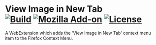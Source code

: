 View Image in New Tab<br/>
[![Build](https://img.shields.io/travis/com/ExE-Boss/WebExtensions/master)](https://travis-ci.com/ExE-Boss/WebExtensions)
[![Mozilla Add-on](https://img.shields.io/amo/v/new-tab-image_exe-boss.svg)](https://addons.mozilla.org/en-US/firefox/addon/new-tab-image_exe-boss/)
[![License](https://img.shields.io/github/license/ExE-Boss/WebExtensions.svg)](https://github.com/ExE-Boss/WebExtensions/blob/master/extensions/view-image-in-new-tab/LICENSE)
==========================

A WebExtension which adds the 'View Image in New Tab' context menu item to the Firefox Context Menu.
